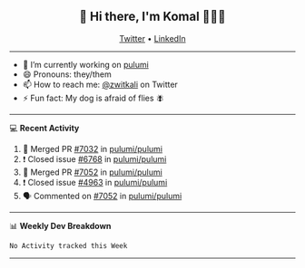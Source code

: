 <h2 align="center"> 👋 Hi there, I'm Komal 🧑🏾‍💻 </h2>
<p align="center">
    <a href="https://twitter.com/zwitkali">Twitter</a> •
    <a href="https://www.linkedin.com/in/komal-ali/">LinkedIn</a>
</p>

--------

- 🔭 I’m currently working on [pulumi](https://github.com/pulumi/pulumi)
- 😄 Pronouns: they/them
- 📫 How to reach me: [@zwitkali](https://twitter.com/zwitkali) on Twitter
- ⚡ Fun fact: My dog is afraid of flies 🪰

--------
💻 **Recent Activity**

<!--START_SECTION:activity-->
1. 🎉 Merged PR [#7032](https://github.com/pulumi/pulumi/pull/7032) in [pulumi/pulumi](https://github.com/pulumi/pulumi)
2. ❗️ Closed issue [#6768](https://github.com/pulumi/pulumi/issues/6768) in [pulumi/pulumi](https://github.com/pulumi/pulumi)
3. 🎉 Merged PR [#7052](https://github.com/pulumi/pulumi/pull/7052) in [pulumi/pulumi](https://github.com/pulumi/pulumi)
4. ❗️ Closed issue [#4963](https://github.com/pulumi/pulumi/issues/4963) in [pulumi/pulumi](https://github.com/pulumi/pulumi)
5. 🗣 Commented on [#7052](https://github.com/pulumi/pulumi/issues/7052) in [pulumi/pulumi](https://github.com/pulumi/pulumi)
<!--END_SECTION:activity-->

--------

📊 **Weekly Dev Breakdown**
<!--START_SECTION:waka-->
```text
No Activity tracked this Week
```
<!--END_SECTION:waka-->

--------